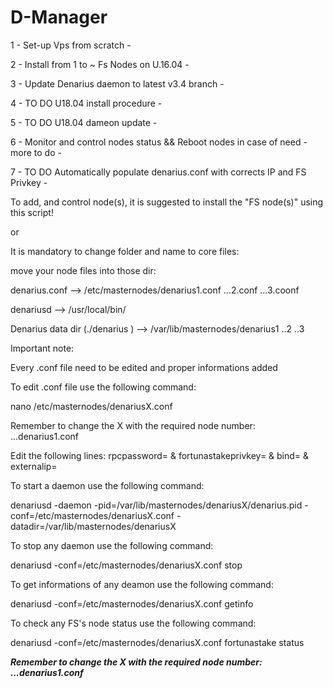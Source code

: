 # D-Manager
1 - Set-up Vps from scratch -

2 - Install from 1 to ~ Fs Nodes on U.16.04 -

3 - Update Denarius daemon to latest v3.4 branch -

4 - TO DO U18.04 install procedure -

5 - TO DO U18.04 dameon update -

6 - Monitor and control nodes status && Reboot nodes in case of need - more to do -

7 - TO DO Automatically populate denarius.conf with corrects IP and FS Privkey -



To add, and control node(s), it is suggested to install the "FS node(s)" using this script!

or

It is mandatory to change folder and name to core files:

move your node files into those dir:

denarius.conf --> /etc/masternodes/denarius1.conf ...2.conf ...3.coonf

denariusd --> /usr/local/bin/

Denarius data dir (./denarius ) --> /var/lib/masternodes/denarius1 ..2 ..3 


Important note:

Every .conf file need to be edited and proper informations added

To edit .conf file use the following command:

nano /etc/masternodes/denariusX.conf

Remember to change the X with the required node number: ...denarius1.conf

Edit the following lines: rpcpassword= & fortunastakeprivkey= & bind= & externalip=

To start a daemon use the following command:
 
denariusd -daemon -pid=/var/lib/masternodes/denariusX/denarius.pid -conf=/etc/masternodes/denariusX.conf -datadir=/var/lib/masternodes/denariusX
 
To stop any daemon use the following command:
 
denariusd -conf=/etc/masternodes/denariusX.conf stop
 
To get informations of any deamon use the following command:
 
denariusd -conf=/etc/masternodes/denariusX.conf getinfo
 
To check any FS's node status use the following command:
 
denariusd -conf=/etc/masternodes/denariusX.conf fortunastake status
 
 ***Remember to change the X with the required node number: ...denarius1.conf***



